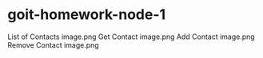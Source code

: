 # goit-homework-node-1

List of Contacts
image.png
Get Contact
image.png
Add Contact
image.png
Remove Contact
image.png
